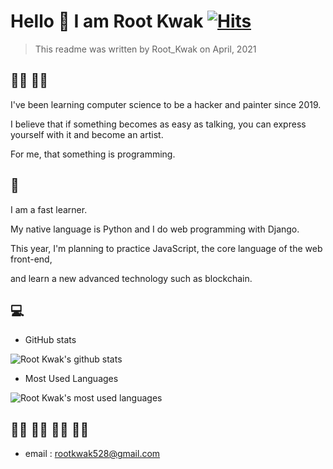 # Hello :wave: I am Root Kwak [![Hits](https://hits.seeyoufarm.com/api/count/incr/badge.svg?url=https%3A%2F%2Fgithub.com%2Frootkwak528%2Fhit-counter&count_bg=%2379C83D&title_bg=%23555555&icon=&icon_color=%23E7E7E7&title=hits&edge_flat=false)](https://hits.seeyoufarm.com)

> This readme was written by Root_Kwak on April, 2021



## :man_technologist: :man_artist:

I've been learning computer science to be a hacker and painter since 2019.

I believe that if something becomes as easy as talking, you can express yourself with it and become an artist.

For me, that something is programming.



## :snake:

I am a fast learner.

My native language is Python and I do web programming with Django.

This year, I'm planning to practice JavaScript, the core language of the web front-end,

and learn a new advanced technology such as blockchain.



## :computer:

* GitHub stats

![Root Kwak's github stats](https://github-readme-stats-rootkwak528.vercel.app/api?username=rootkwak528&show_icons=true&theme=vue)

* Most Used Languages

![Root Kwak's most used languages](https://github-readme-stats-rootkwak528.vercel.app/api/top-langs/?username=rootkwak528&show_icons=true&title_color=004386&icon_color=004386&layout=compact&card-width=455)



## :raising_hand_woman: :raising_hand_man: :raising_hand_woman: :raising_hand_man:

* email : rootkwak528@gmail.com

